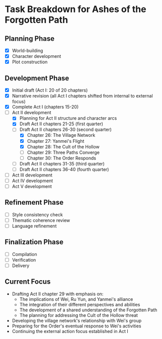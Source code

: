 # Task Breakdown for Ashes of the Forgotten Path

## Planning Phase
- [x] World-building
- [x] Character development
- [x] Plot construction

## Development Phase
- [x] Initial draft (Act I: 20 of 20 chapters)
- [x] Narrative revision (all Act I chapters shifted from internal to external focus)
- [x] Complete Act I (chapters 15-20)
- [ ] Act II development
  - [x] Planning for Act II structure and character arcs
  - [x] Draft Act II chapters 21-25 (first quarter)
  - [ ] Draft Act II chapters 26-30 (second quarter)
    - [x] Chapter 26: The Village Network
    - [x] Chapter 27: Yanmei's Flight
    - [x] Chapter 28: The Cult of the Hollow
    - [ ] Chapter 29: Three Paths Converge
    - [ ] Chapter 30: The Order Responds
  - [ ] Draft Act II chapters 31-35 (third quarter)
  - [ ] Draft Act II chapters 36-40 (fourth quarter)
- [ ] Act III development
- [ ] Act IV development
- [ ] Act V development

## Refinement Phase
- [ ] Style consistency check
- [ ] Thematic coherence review
- [ ] Language refinement

## Finalization Phase
- [ ] Compilation
- [ ] Verification
- [ ] Delivery

## Current Focus
- Drafting Act II chapter 29 with emphasis on:
  - The implications of Wei, Ru Yun, and Yanmei's alliance
  - The integration of their different perspectives and abilities
  - The development of a shared understanding of the Forgotten Path
  - The planning for addressing the Cult of the Hollow threat
- Developing the village network's relationship with Wei's group
- Preparing for the Order's eventual response to Wei's activities
- Continuing the external action focus established in Act I
